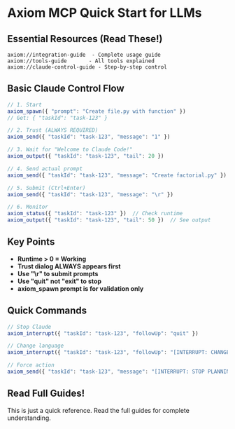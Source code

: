# Axiom MCP Quick Start for LLMs

## Essential Resources (Read These!)
```
axiom://integration-guide  - Complete usage guide
axiom://tools-guide       - All tools explained
axiom://claude-control-guide - Step-by-step control
```

## Basic Claude Control Flow
```javascript
// 1. Start
axiom_spawn({ "prompt": "Create file.py with function" })
// Get: { "taskId": "task-123" }

// 2. Trust (ALWAYS REQUIRED)
axiom_send({ "taskId": "task-123", "message": "1" })

// 3. Wait for "Welcome to Claude Code!"
axiom_output({ "taskId": "task-123", "tail": 20 })

// 4. Send actual prompt
axiom_send({ "taskId": "task-123", "message": "Create factorial.py" })

// 5. Submit (Ctrl+Enter)
axiom_send({ "taskId": "task-123", "message": "\r" })

// 6. Monitor
axiom_status({ "taskId": "task-123" })  // Check runtime
axiom_output({ "taskId": "task-123", "tail": 50 })  // See output
```

## Key Points
- **Runtime > 0 = Working**
- **Trust dialog ALWAYS appears first**
- **Use "\r" to submit prompts**
- **Use "quit" not "exit" to stop**
- **axiom_spawn prompt is for validation only**

## Quick Commands
```javascript
// Stop Claude
axiom_interrupt({ "taskId": "task-123", "followUp": "quit" })

// Change language
axiom_interrupt({ "taskId": "task-123", "followUp": "[INTERRUPT: CHANGE TO PYTHON]" })

// Force action
axiom_send({ "taskId": "task-123", "message": "[INTERRUPT: STOP PLANNING. CREATE FILE NOW.]" })
```

## Read Full Guides!
This is just a quick reference. Read the full guides for complete understanding.
